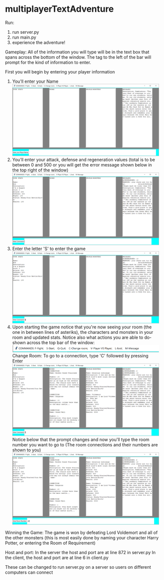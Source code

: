 # multiplayerTextAdventure

Run:
1. run server.py
2. run main.py
3. experience the adventure!

Gameplay:
All of the information you will type will be in the text box that spans across the bottom of the window. The tag to the left of the bar will prompt for the kind of information to enter.

First you will begin by entering your player information
1. You'll enter your Name
![alt text](https://github.com/karllundgren/multiplayerTextAdventure/blob/master/images/gui1.PNG)
2. You'll enter your attack, defense and regeneration values (total is to be between 0 and 500 or you will get the error message shown below in the top right of the window)
![alt text](https://github.com/karllundgren/multiplayerTextAdventure/blob/master/images/gui2.PNG)
3. Enter the letter 'S' to enter the game
![alt text](https://github.com/karllundgren/multiplayerTextAdventure/blob/master/images/guiStart.PNG)
4. Upon starting the game notice that you're now seeing your room (the one in between lines of asteriks), the characters and monsters in your room and updated stats.
Notice also what actions you are able to do- shown across the top bar of the window:
![alt text](https://github.com/karllundgren/multiplayerTextAdventure/blob/master/images/guiTopBar.PNG)
Change Room:
To go to a connection, type 'C' followed by pressing Enter
![alt text](https://github.com/karllundgren/multiplayerTextAdventure/blob/master/images/guiChangeRoom1.PNG)
Notice below that the prompt changes and now you'll type the room number you want to go to
(The room connections and their numbers are shown to you)
![alt text](https://github.com/karllundgren/multiplayerTextAdventure/blob/master/images/guiChangeRoom2.PNG)

Winning the Game:
The game is won by defeating Lord Voldemort and all of the other monsters (this is most easily done by naming your character Harry Potter, or entering the Room of Requirement)

Host and port:
In the server the host and port are at line 872 in server.py
In the client, the host and port are at line 6 in client.py

These can be changed to run server.py on a server so users on different computers can connect
